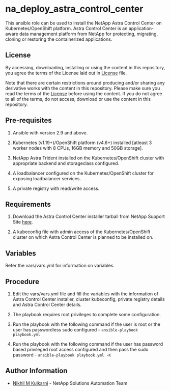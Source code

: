 na_deploy_astra_control_center
=========

This ansible role can be used to install the NetApp Astra Control Center on Kubernetes/OpenShift platform. Astra Control Center is an application-aware data management platform from NetApp for protecting, migrating, cloning or restoring the containerized applications.

License
------

By accessing, downloading, installing or using the content in this repository, you agree the terms of the License laid out in [License](license.txt) file.

Note that there are certain restrictions around producing and/or sharing any derivative works with the content in this repository. Please make sure you read the terms of the [License](license.txt) before using the content. If you do not agree to all of the terms, do not access, download or use the content in this repository.

Pre-requisites
------------

1. Ansible with version 2.9 and above.

2. Kubernetes (v1.19+)/OpenShift platform (v4.6+) installed [atleast 3 worker nodes with 8 CPUs, 16GB memory and 50GB storage].

3. NetApp Astra Trident installed on the Kubernetes/OpenShift cluster with appropriate backend and storageclass configured.

4. A loadbalancer configured on the Kubernetes/OpenShift cluster for exposing loadbalancer services.

5. A private registry with read/write access.

Requirements
-----------

1. Download the Astra Control Center installer tarball from NetApp Support Site [here](https://mysupport.netapp.com/site/products/all/details/astra-control-center/downloads-tab).

2. A kubeconfig file with admin access of the Kubernetes/OpenShift cluster on which Astra Control Center is planned to be installed on.


Variables
---------

Refer the vars/vars.yml for information on variables.


Procedure
--------

1. Edit the vars/vars.yml file and fill the variables with the information of Astra Control Center installer, cluster kubeconfig, private registry details and Astra Control Center details.

2. The playbook requires root privileges to complete some configuration.

3. Run the playbook with the following command if the user is root or the user has passwordless sudo configured - `ansible-playbook playbook.yml`

4. Run the playbook with the following command if the user has password based privileged root access configured and then pass the sudo password - `ansible-playbook playbook.yml -K`


Author Information
------------------

- [Nikhil M Kulkarni](nikhil.kulkarni@netapp.com) - NetApp Solutions Automation Team


